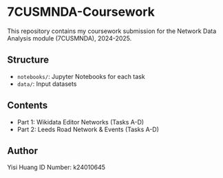 # 7CUSMNDA-Coursework

This repository contains my coursework submission for the Network Data Analysis module (7CUSMNDA), 2024-2025.

## Structure

- `notebooks/`: Jupyter Notebooks for each task
- `data/`: Input datasets

## Contents

- Part 1: Wikidata Editor Networks (Tasks A-D)
- Part 2: Leeds Road Network & Events (Tasks A-D)

## Author
Yisi Huang
ID Number: k24010645
